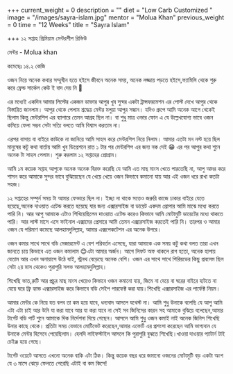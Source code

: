 +++
current_weight = 0
description = ""
diet = "Low Carb Customized "
image = "/images/sayra-islam.jpg"
mentor = "Molua Khan"
previous_weight = 0
time = "12 Weeks"
title = "Sayra Islam"

+++
১২ সপ্তাহ প্রিমিয়াম মেন্টরশীপ রিভিউ

মেন্টর - Molua khan

কমেছেঃ ১৪.২ কেজি

ওজন নিয়ে অনেক কথার সম্মুখীন হতে হইসে জীবনে অনেক সময়, অনেক লজ্জায় পড়তে হইসে,ফ্যামিলি থেকে শুরু করে ফ্রেন্ড সার্কেল কেউ ই বাদ দেয় নি 🙂

এর মধ্যেই একদিন আমার লিস্টের একজন ডাক্তার আপুর খুব সুন্দর একটা ট্রান্সফরমেশন এর পোস্ট দেখে আপুর থেকে বিস্তারিত জানলাম। আপুর থেকে পেলাম শ্রদ্ধেয় মেন্টর মলুয়া আপুর সন্ধান। যদিও গ্রুপে আমি অনেক আগে থেকেই ছিলাম কিন্তু মেন্টরশিপ এর ব্যাপারে তেমন আগ্রহ ছিল না। বা শুধু মাত্র ওভার ফোন এ যে উল্লেখযোগ্য ভাবে ওজন কমিয়ে ফেলা সম্ভব সেটা সত্যি বলতে আমি বিশ্বাস করতাম না।

এরপর বাসায় বা বাইরে কাউকে না জানিয়ে আমি সাহস করে মেন্টরশিপ নিয়ে নিলাম। আমার এতটা মন নস্ট হয়ে ছিল মানুষের কটু কথা বার্তায় আমি খুব ডিপ্রেশনে রাত ১ টার পর মেন্টরশিপ এর জন্য নক দেই 😁 এর পর আপুর কথা শুনে অনেক টা সাহস পেলাম। শুরু করলাম ১২ সপ্তাহের প্রোগ্রাম।

আমি ১ম কয়েক সপ্তাহ আপুকে অনেক অনেক বিরক্ত করেছি যে আমি এত মাছ মাংস খেতে পারতেছি না, আপু আদর করে শাসন করে আমাকে সুন্দর ভাবে বুঝিয়েছেন যে খেয়ে খেয়ে ওজন কিভাবে কমানো যায় আর এই ওজন ধরে রাখা কতটা সহজ।

১২ সপ্তাহের সম্পুর্ন সময় টা আমার ফেভারে ছিল না। ইচ্ছা না থাকে সত্তেও জরুরি কাজে ঢাকার বাইরে যেতে হয়েছে,অনেক দাওয়াত এটেন্ড করতে হয়েছে যার জন্য এক্সারসাইজ বা ডায়েট একদম প্রোপার আমি মাঝে মধ্যে করতে পারি নি। আর আপু আমাকে এটাও শিখিয়েছিলেন দাওয়াত এটেন্ড করেও কিভাবে আমি মোটামুটি ডায়েটের মধ্যে থাকতে পারি। আর লাস্ট মাসে এসে ফাইনাল এক্সামের প্রেসারে আমি তেমন এক্সারসাইজ করতেই পারি নি। তারপর ও আমার ওজন যে পরিমাণ কমেছে আলহামদুলিল্লাহ, আমার এক্সপেকটেশন এর অনেক উপরে।

ওজন কমার সাথে সাথে বডি মেজারমেন্ট এ বেশ পরিবর্তন এসেছে, যারা আমাকে এক সময় কটু কথা বলত তারা এখন জানতে চায় কিভাবে এত ওজন কমালাম 😊এটা আমার অর্জন। আগে লিফট অফ থাকলে রাগ হতো, অনেক হাপায় যেতাম আর এখন অনায়াসে উঠে যাই, স্ট্রনথ বেড়েছে অনেক বেশি। ওজন এর সাথে সাথে পিরিয়ডের কিছু প্রবলেম ছিল সেটা ২য় মাস থেকেও পুরাপুরি সলভ আলহামদুলিল্লাহ।

শিখেছি ভাত,রুটি আর প্রচুর মাছ মাংস খেয়েও কিভাবে ওজন কমানো যায়, জিমে না যেয়ে বা ঘরের বাইরে হাটতে না যেয়ে ঘরে ফ্রি হ্যান্ড এক্সারসাইজ করে কিভাবে বডি সেইপ পারফেক্ট করা যায়।শিখেছি এক্সারসাইজ এর পার্ফেক্ট নিয়ম।

আমার মেন্টর কে নিয়ে যত বলব তা কম হয়ে যাবে, ধন্যবাদ আসলে যথেস্ট না। আমি শুধু উনাকে বলেছি যে আপু আমি এটা এটা চাই আর উনি যা করা যাবে আর যা করা যাবে না সেই সব জিনিসের কারন সহ আমাকে বুঝিয়ে বলেছেন,আমার টার্গেট বডি পার্ট শুনে আমাকে দিক নির্দেশনা দিয়ে গেছেন। আসলে আমি শুধু ওজন কমাই নাই অনেক জিনিস শিখেছি উনার কাছে থেকে। প্রতিটা সময় যেভাবে মোটিভেট করেছেন,আমার এফোর্ট এর প্রশংসা করেছেন আমি ভাগ্যবান যে উনাকে মেন্টর হিসেবে পেয়েছিলাম। হেলদি লাইফস্টাইল আসলে কি পুরাপুরি বুঝতে শিখেছি।খাওয়া দাওয়ার প্যাটার্ন টাই চেইঞ্জ হয়ে গেছে।

টার্গেট ওয়েটে আসতে এখনো অনেক বাকি এটা ঠিক। কিন্তু কয়েক বছর ধরে জমানো ওজনের মোটামুটি বড় একটা অংশ যে ৩ মাসে ঝেড়ে ফেলতে পেরেছি এটাই বা কম কিসে!